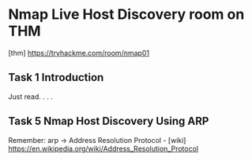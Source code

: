 # Nmap Live Host Discovery room on THM

[thm] https://tryhackme.com/room/nmap01


## Task 1 Introduction

Just read.
.
.
.


## Task 5 Nmap Host Discovery Using ARP

Remember: arp -> Address Resolution Protocol - [wiki] https://en.wikipedia.org/wiki/Address_Resolution_Protocol

